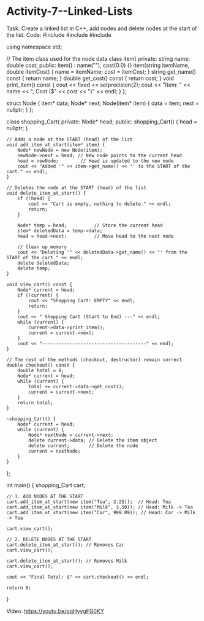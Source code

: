 # Activity-7--Linked-Lists

Task: Create a linked list in C++, add nodes and delete nodes at the start of the list. Code: 
#include <iostream>
#include <string>
#include <iomanip>

using namespace std;

// The item class used for the node data
class item{
private:
    string name;
    double cost;
public:
    item() : name(""), cost(0.0) {}
    item(string itemName, double itemCost) {
        name = itemName;
        cost = itemCost;
    }
    string get_name() const { return name; }
    double get_cost() const { return cost; }
    void print_item() const { 
        cout << fixed << setprecision(2);
        cout << "Item: " << name << ", Cost ($" << cost << ")" << endl;
    }
};


struct Node {
    item* data;
    Node* next;
    Node(item* item) {
        data = item;
        next = nullptr;
    }
};

class shopping_Cart{
private:
    Node* head;
public:
    shopping_Cart() { head = nullptr; }

    // Adds a node at the START (head) of the list
    void add_item_at_start(item* item) {
        Node* newNode = new Node(item);
        newNode->next = head; // New node points to the current head
        head = newNode;        // Head is updated to the new node
        cout << "Added '" << item->get_name() << "' to the START of the cart." << endl;
    }

    // Deletes the node at the START (head) of the list
    void delete_item_at_start() {
        if (!head) {
            cout << "Cart is empty, nothing to delete." << endl;
            return;
        }
        
        Node* temp = head;          // Store the current head
        item* deletedData = temp->data;
        head = head->next;          // Move head to the next node
        
        // Clean up memory
        cout << "Deleting '" << deletedData->get_name() << "' from the START of the cart." << endl;
        delete deletedData;
        delete temp;
    }

    void view_cart() const {
        Node* current = head;
        if (!current) {
            cout << "Shopping Cart: EMPTY" << endl;
            return;
        }
        cout << " Shopping Cart (Start to End) ---" << endl;
        while (current) {
            current->data->print_item();
            current = current->next;
        }
        cout << "--------------------------------------" << endl;
    }

    // The rest of the methods (checkout, destructor) remain correct
    double checkout() const {
        double total = 0;
        Node* current = head;
        while (current) {
            total += current->data->get_cost();
            current = current->next;
        }
        return total;
    }

    ~shopping_Cart() {
        Node* current = head;
        while (current) {
            Node* nextNode = current->next;
            delete current->data; // Delete the item object
            delete current;       // Delete the node
            current = nextNode;
        }
    }
};

int main() {
    shopping_Cart cart;

    // 1. ADD NODES AT THE START
    cart.add_item_at_start(new item("Tea", 2.25));  // Head: Tea
    cart.add_item_at_start(new item("Milk", 3.50)); // Head: Milk -> Tea
    cart.add_item_at_start(new item("Car", 999.09)); // Head: Car -> Milk -> Tea

    cart.view_cart();

    // 2. DELETE NODES AT THE START
    cart.delete_item_at_start(); // Removes Car
    cart.view_cart();

    cart.delete_item_at_start(); // Removes Milk
    cart.view_cart();

    cout << "Final Total: $" << cart.checkout() << endl;

    return 0;
}

Video: https://youtu.be/pqHyvgFG0KY
